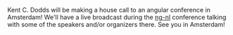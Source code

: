 Kent C. Dodds will be making a house call to an angular conference in Amsterdam! We'll have a live broadcast during the
[ng-nl](http://www.ng-nl.org/) conference talking with some of the speakers and/or organizers there. See you in
Amsterdam!
